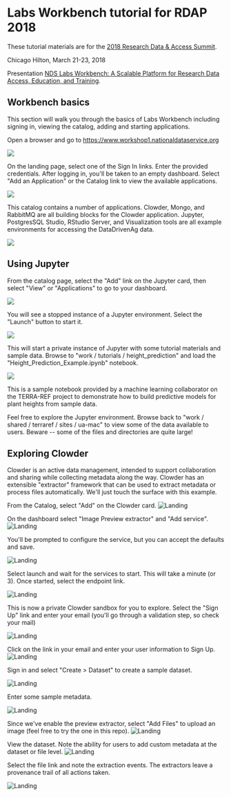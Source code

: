 # Labs Workbench tutorial for RDAP 2018

These tutorial materials are for the [2018 Research Data & Access Summit](https://www.asist.org/rdap/). 

Chicago Hilton, March 21-23, 2018

Presentation [NDS Labs Workbench: A Scalable Platform for Research Data Access, Education, and Training](https://docs.google.com/presentation/d/1peH6UxCkyhuKzEWZ6j2t4-X6zpbhv9NwBWt0SdLqox4).

## Workbench basics

This section will walk you through the basics of Labs Workbench including signing in, viewing the catalog, adding and starting applications.

Open a browser and go to https://www.workshop1.nationaldataservice.org

![](/images/01landing.png)

On the landing page, select one of the Sign In links. Enter the provided credentials. After logging in, you'll be taken to an empty dashboard. Select "Add an Application" or the Catalog link to view the available applications.

![](/images/02applications.png)

This catalog contains a number of applications. Clowder, Mongo, and RabbitMQ are all building blocks for the Clowder application. Jupyter, PostgresSQL Studio, RStudio Server, and Visualization tools are all example environments for accessing the DataDrivenAg data.

![](/images/03catalog.png)

## Using Jupyter

From the catalog page, select the "Add" link on the Jupyter card, then select "View" or "Applications" to go to your dashboard.

![](/images/04jupyter.png)

You will see a stopped instance of a Jupyter environment.  Select the "Launch" button to start it.

![](/images/05endpoint.png)

This will start a private instance of Jupyter with some tutorial materials and sample data. Browse to "work / tutorials / height_prediction" and load the "Height_Prediction_Example.ipynb" notebook.  

![](/images/06notebook.png)

This is a sample notebook provided by a machine learning collaborator on the TERRA-REF project to demonstrate how to build predictive models for plant heights from sample data.

Feel free to explore the Jupyter environment.  Browse back to "work / shared / terraref / sites / ua-mac" to view some of the data available to users. Beware -- some of the files and directories are quite large!

## Exploring Clowder

Clowder is an active data management, intended to support collaboration and sharing while collecting metadata along the way.  Clowder has an extensible "extractor" framework that can be used to extract metadata or process files automatically.  We'll just touch the surface with this example.

From the Catalog, select "Add" on the Clowder card.
![Landing](/images/07clowder.png)

On the dashboard select "Image Preview extractor" and "Add service". 
![Landing](/images/08addservice.png)

You'll be prompted to configure the service, but you can accept the defaults and save.

![Landing](/images/09configureservice.png)

Select launch and wait for the services to start.  This will take a minute (or 3).  Once started, select the endpoint link.

![Landing](/images/10endpoint.png)

This is now a private Clowder sandbox for you to explore.  Select the "Sign Up" link and enter your email (you'll go through a validation step, so check your mail)

![Landing](/images/11signup.png)

Click on the link in your email and enter your user information to Sign Up.
![Landing](/images/12signup.png)

Sign in and select "Create > Dataset" to create a sample dataset.

![Landing](/images/13createdataset.png)

Enter some sample metadata. 

![Landing](/images/14createdataset.png)

Since we've enable the preview extractor, select "Add Files" to upload an image (feel free to try the one in this repo).
![Landing](/images/15uploadfile.png)

View the dataset. Note the ability for users to add custom metadata at the dataset or file level.
![Landing](/images/16viewdataset.png)

Select the file link and note the extraction events. The extractors leave a provenance trail of all actions taken.

![Landing](/images/17viewevents.png)
